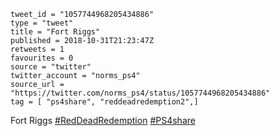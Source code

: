 ```
tweet_id = "1057744968205434886"
type = "tweet"
title = "Fort Riggs"
published = 2018-10-31T21:23:47Z
retweets = 1
favourites = 0
source = "twitter"
twitter_account = "norms_ps4"
source_url = "https://twitter.com/norms_ps4/status/1057744968205434886"
tag = [ "ps4share", "reddeadredemption2",]
```

Fort Riggs [#RedDeadRedemption](/tags/reddeadredemption/) [#PS4share](/tags/ps4share/)

<p class='image'><img src='http://mnf.m17s.net/2018/10/31/Dq3dcNcXgAA6FSJ.jpg' alt=''></p>

